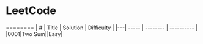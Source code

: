 # LeetCode
======== 
| # | Title | Solution | Difficulty | 
|---| ----- | -------- | ---------- | 
|0001|Two Sum|[](https://github.com/1JigSaW/LeetCode/blob/master/0001_TwoSum.py)|Easy|
